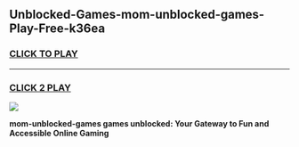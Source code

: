 
## Unblocked-Games-mom-unblocked-games-Play-Free-k36ea
<h3>
<a href="https://premium76.site?title=mom-unblocked-games&ref=23A">CLICK TO PLAY</a></h3>
<hr>

<h3>
<a href="https://premium76.site?title=mom-unblocked-games&ref=23A">CLICK 2 PLAY</a>
  
</h3>

<a href="https://premium76.site?title=mom-unblocked-games&ref=23A"><img src="https://clearcache.store/games.png"></a>


**mom-unblocked-games games unblocked: Your Gateway to Fun and Accessible Online Gaming**
